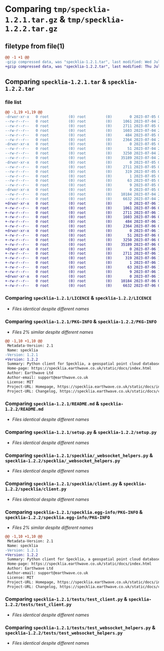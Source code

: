 # Comparing `tmp/specklia-1.2.1.tar.gz` & `tmp/specklia-1.2.2.tar.gz`

## filetype from file(1)

```diff
@@ -1 +1 @@
-gzip compressed data, was "specklia-1.2.1.tar", last modified: Wed Jul  5 09:35:17 2023, max compression
+gzip compressed data, was "specklia-1.2.2.tar", last modified: Thu Jul  6 10:05:12 2023, max compression
```

## Comparing `specklia-1.2.1.tar` & `specklia-1.2.2.tar`

### file list

```diff
@@ -1,19 +1,19 @@
-drwxr-xr-x   0 root         (0) root         (0)        0 2023-07-05 09:35:17.003114 specklia-1.2.1/
--rw-r--r--   0 root         (0) root         (0)     1061 2023-07-04 23:08:53.000000 specklia-1.2.1/LICENCE
--rw-r--r--   0 root         (0) root         (0)     2711 2023-07-05 09:35:17.003114 specklia-1.2.1/PKG-INFO
--rw-r--r--   0 root         (0) root         (0)     1603 2023-07-04 23:08:53.000000 specklia-1.2.1/README.md
--rw-r--r--   0 root         (0) root         (0)      484 2023-07-05 09:35:17.007114 specklia-1.2.1/setup.cfg
--rw-r--r--   0 root         (0) root         (0)     2364 2023-07-04 23:08:53.000000 specklia-1.2.1/setup.py
-drwxr-xr-x   0 root         (0) root         (0)        0 2023-07-05 09:35:17.003114 specklia-1.2.1/specklia/
--rw-r--r--   0 root         (0) root         (0)       51 2023-07-04 23:08:53.000000 specklia-1.2.1/specklia/__init__.py
--rw-r--r--   0 root         (0) root         (0)     3250 2023-07-04 23:08:53.000000 specklia-1.2.1/specklia/_websocket_helpers.py
--rw-r--r--   0 root         (0) root         (0)    35189 2023-07-04 23:08:53.000000 specklia-1.2.1/specklia/client.py
-drwxr-xr-x   0 root         (0) root         (0)        0 2023-07-05 09:35:17.003114 specklia-1.2.1/specklia.egg-info/
--rw-r--r--   0 root         (0) root         (0)     2711 2023-07-05 09:35:16.000000 specklia-1.2.1/specklia.egg-info/PKG-INFO
--rw-r--r--   0 root         (0) root         (0)      319 2023-07-05 09:35:16.000000 specklia-1.2.1/specklia.egg-info/SOURCES.txt
--rw-r--r--   0 root         (0) root         (0)        1 2023-07-05 09:35:16.000000 specklia-1.2.1/specklia.egg-info/dependency_links.txt
--rw-r--r--   0 root         (0) root         (0)       63 2023-07-05 09:35:16.000000 specklia-1.2.1/specklia.egg-info/requires.txt
--rw-r--r--   0 root         (0) root         (0)        9 2023-07-05 09:35:16.000000 specklia-1.2.1/specklia.egg-info/top_level.txt
-drwxr-xr-x   0 root         (0) root         (0)        0 2023-07-05 09:35:17.003114 specklia-1.2.1/tests/
--rw-r--r--   0 root         (0) root         (0)    10184 2023-07-04 23:08:53.000000 specklia-1.2.1/tests/test_client.py
--rw-r--r--   0 root         (0) root         (0)     6632 2023-07-04 23:08:53.000000 specklia-1.2.1/tests/test_websocket_helpers.py
+drwxr-xr-x   0 root         (0) root         (0)        0 2023-07-06 10:05:12.037896 specklia-1.2.2/
+-rw-r--r--   0 root         (0) root         (0)     1061 2023-07-06 09:25:21.000000 specklia-1.2.2/LICENCE
+-rw-r--r--   0 root         (0) root         (0)     2711 2023-07-06 10:05:12.037896 specklia-1.2.2/PKG-INFO
+-rw-r--r--   0 root         (0) root         (0)     1603 2023-07-06 09:25:21.000000 specklia-1.2.2/README.md
+-rw-r--r--   0 root         (0) root         (0)      484 2023-07-06 10:05:12.041896 specklia-1.2.2/setup.cfg
+-rw-r--r--   0 root         (0) root         (0)     2364 2023-07-06 09:25:21.000000 specklia-1.2.2/setup.py
+drwxr-xr-x   0 root         (0) root         (0)        0 2023-07-06 10:05:12.037896 specklia-1.2.2/specklia/
+-rw-r--r--   0 root         (0) root         (0)       51 2023-07-06 09:25:21.000000 specklia-1.2.2/specklia/__init__.py
+-rw-r--r--   0 root         (0) root         (0)     3250 2023-07-06 09:25:21.000000 specklia-1.2.2/specklia/_websocket_helpers.py
+-rw-r--r--   0 root         (0) root         (0)    35189 2023-07-06 09:25:21.000000 specklia-1.2.2/specklia/client.py
+drwxr-xr-x   0 root         (0) root         (0)        0 2023-07-06 10:05:12.037896 specklia-1.2.2/specklia.egg-info/
+-rw-r--r--   0 root         (0) root         (0)     2711 2023-07-06 10:05:11.000000 specklia-1.2.2/specklia.egg-info/PKG-INFO
+-rw-r--r--   0 root         (0) root         (0)      319 2023-07-06 10:05:11.000000 specklia-1.2.2/specklia.egg-info/SOURCES.txt
+-rw-r--r--   0 root         (0) root         (0)        1 2023-07-06 10:05:11.000000 specklia-1.2.2/specklia.egg-info/dependency_links.txt
+-rw-r--r--   0 root         (0) root         (0)       63 2023-07-06 10:05:11.000000 specklia-1.2.2/specklia.egg-info/requires.txt
+-rw-r--r--   0 root         (0) root         (0)        9 2023-07-06 10:05:11.000000 specklia-1.2.2/specklia.egg-info/top_level.txt
+drwxr-xr-x   0 root         (0) root         (0)        0 2023-07-06 10:05:12.037896 specklia-1.2.2/tests/
+-rw-r--r--   0 root         (0) root         (0)    10184 2023-07-06 09:25:21.000000 specklia-1.2.2/tests/test_client.py
+-rw-r--r--   0 root         (0) root         (0)     6632 2023-07-06 09:25:21.000000 specklia-1.2.2/tests/test_websocket_helpers.py
```

### Comparing `specklia-1.2.1/LICENCE` & `specklia-1.2.2/LICENCE`

 * *Files identical despite different names*

### Comparing `specklia-1.2.1/PKG-INFO` & `specklia-1.2.2/PKG-INFO`

 * *Files 2% similar despite different names*

```diff
@@ -1,10 +1,10 @@
 Metadata-Version: 2.1
 Name: specklia
-Version: 1.2.1
+Version: 1.2.2
 Summary: Python client for Specklia, a geospatial point cloud database by Earthwave.
 Home-page: https://specklia.earthwave.co.uk/static/docs/index.html
 Author: Earthwave Ltd
 Author-email: support@earthwave.co.uk
 License: MIT
 Project-URL: Homepage, https://specklia.earthwave.co.uk/static/docs/index.html
 Project-URL: Changelog, https://specklia.earthwave.co.uk/static/docs/changelog.html
```

### Comparing `specklia-1.2.1/README.md` & `specklia-1.2.2/README.md`

 * *Files identical despite different names*

### Comparing `specklia-1.2.1/setup.py` & `specklia-1.2.2/setup.py`

 * *Files identical despite different names*

### Comparing `specklia-1.2.1/specklia/_websocket_helpers.py` & `specklia-1.2.2/specklia/_websocket_helpers.py`

 * *Files identical despite different names*

### Comparing `specklia-1.2.1/specklia/client.py` & `specklia-1.2.2/specklia/client.py`

 * *Files identical despite different names*

### Comparing `specklia-1.2.1/specklia.egg-info/PKG-INFO` & `specklia-1.2.2/specklia.egg-info/PKG-INFO`

 * *Files 2% similar despite different names*

```diff
@@ -1,10 +1,10 @@
 Metadata-Version: 2.1
 Name: specklia
-Version: 1.2.1
+Version: 1.2.2
 Summary: Python client for Specklia, a geospatial point cloud database by Earthwave.
 Home-page: https://specklia.earthwave.co.uk/static/docs/index.html
 Author: Earthwave Ltd
 Author-email: support@earthwave.co.uk
 License: MIT
 Project-URL: Homepage, https://specklia.earthwave.co.uk/static/docs/index.html
 Project-URL: Changelog, https://specklia.earthwave.co.uk/static/docs/changelog.html
```

### Comparing `specklia-1.2.1/tests/test_client.py` & `specklia-1.2.2/tests/test_client.py`

 * *Files identical despite different names*

### Comparing `specklia-1.2.1/tests/test_websocket_helpers.py` & `specklia-1.2.2/tests/test_websocket_helpers.py`

 * *Files identical despite different names*

